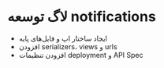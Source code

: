 # لاگ توسعه notifications

- ایجاد ساختار اپ و فایل‌های پایه
- افزودن serializers، views و urls
- افزودن تنظیمات deployment و API Spec